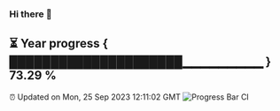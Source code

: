 ### Hi there 👋
⏳ Year progress { █████████████████████▁▁▁▁▁▁▁▁▁ } 73.29 %
---
⏰ Updated on Mon, 25 Sep 2023 12:11:02 GMT
![Progress Bar CI](https://github.com/Moyi321/Moyi321/workflows/Progress%20Bar%20CI/badge.svg)
